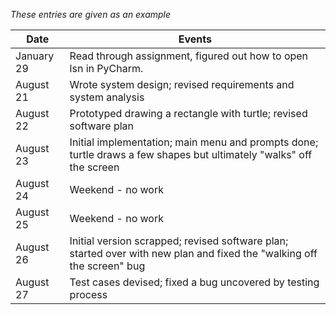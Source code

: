 *These entries are given as an example*

| Date      | Events
|-----------|--------------------
| January 29 | Read through assignment, figured out how to open lsn in PyCharm.
| August 21 | Wrote system design; revised requirements and system analysis
| August 22 | Prototyped drawing a rectangle with turtle; revised software plan
| August 23 | Initial implementation; main menu and prompts done; turtle draws a few shapes but ultimately "walks" off the screen
| August 24 | Weekend - no work
| August 25 | Weekend - no work
| August 26 | Initial version scrapped; revised software plan; started over with new plan and fixed the "walking off the screen" bug
| August 27 | Test cases devised; fixed a bug uncovered by testing process
